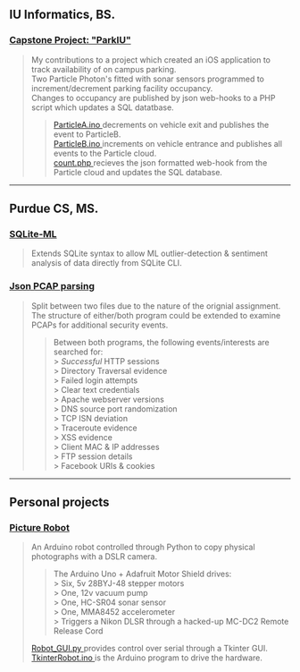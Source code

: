 ## IU Informatics, BS.
### [ Capstone Project: "ParkIU" ](https://github.com/plmcdowe/School/tree/1228ab2c2261ae7d5b3b14264a321303cdc0361b/IU-Informatics-Capstone)
> My contributions to a project which created an iOS application to track availability of on campus parking.   
> Two Particle Photon's fitted with sonar sensors programmed to increment/decrement parking facility occupancy.   
> Changes to occupancy are published by json web-hooks to a PHP script which updates a SQL datatbase.   
>> [ ParticleA.ino ](https://github.com/plmcdowe/School/blob/1228ab2c2261ae7d5b3b14264a321303cdc0361b/IU-Informatics-Capstone/ParticleA.ino) decrements on vehicle exit and publishes the event to ParticleB.   
>> [ ParticleB.ino ](https://github.com/plmcdowe/School/blob/1228ab2c2261ae7d5b3b14264a321303cdc0361b/IU-Informatics-Capstone/ParticleB.ino) increments on vehicle entrance and publishes all events to the Particle cloud.   
>> [ count.php ](https://github.com/plmcdowe/School/blob/1228ab2c2261ae7d5b3b14264a321303cdc0361b/IU-Informatics-Capstone/count.php) recieves the json formatted web-hook from the Particle cloud and updates the SQL database.
>> 
---
## Purdue CS, MS.
### [ SQLite-ML ](https://github.com/plmcdowe/School/tree/1228ab2c2261ae7d5b3b14264a321303cdc0361b/Purdue-CS/SQLite-ML)
> Extends SQLite syntax to allow ML outlier-detection & sentiment analysis of data directly from SQLite CLI.
### [ Json PCAP parsing ](https://github.com/plmcdowe/School/tree/1228ab2c2261ae7d5b3b14264a321303cdc0361b/Purdue-CS/JsonPCAP-Parser)
> Split between two files due to the nature of the orignial assignment.   
> The structure of either/both program could be extended to examine PCAPs for additional security events.   
>> Between both programs, the following events/interests are searched for:   
>> \> *Successful* HTTP sessions   
>> \> Directory Traversal evidence   
>> \> Failed login attempts   
>> \> Clear text credentials   
>> \> Apache webserver versions   
>> \> DNS source port randomization   
>> \> TCP ISN deviation   
>> \> Traceroute evidence   
>> \> XSS evidence   
>> \> Client MAC & IP addresses   
>> \> FTP session details   
>> \> Facebook URIs & cookies   
>
---
## Personal projects
### [ Picture Robot ](https://github.com/plmcdowe/School/tree/1228ab2c2261ae7d5b3b14264a321303cdc0361b/PersonalProjects/PictureRobot)  
> An Arduino robot controlled through Python to copy physical photographs with a DSLR camera.   
>> The Arduino Uno + Adafruit Motor Shield drives:   
>> \> Six, 5v 28BYJ-48 stepper motors   
>> \> One, 12v vacuum pump   
>> \> One, HC-SR04 sonar sensor   
>> \> One, MMA8452 accelerometer   
>> \> Triggers a Nikon DLSR through a hacked-up MC-DC2 Remote Release Cord   
>>    
> [ Robot_GUI.py ](https://github.com/plmcdowe/School/blob/1228ab2c2261ae7d5b3b14264a321303cdc0361b/PersonalProjects/PictureRobot/Robot_GUI.py) provides control over serial through a Tkinter GUI.   
> [ TkinterRobot.ino ](https://github.com/plmcdowe/School/blob/1228ab2c2261ae7d5b3b14264a321303cdc0361b/PersonalProjects/PictureRobot/TkinterRobot.ino) is the Arduino program to drive the hardware.   
